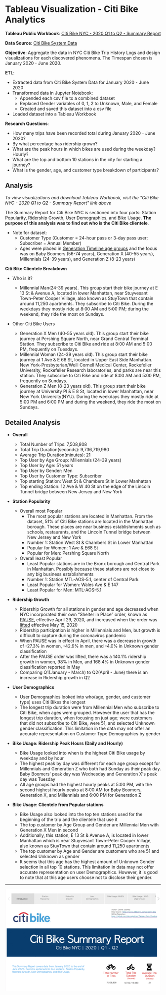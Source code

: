 # Tableau Visualization - Citi Bike Analytics

**Tableau Public Workbook**: [Citi Bike NYC - 2020 Q1 to Q2 - Summary Report](https://public.tableau.com/profile/diannejardinez#!/vizhome/UCB-CitiBikeNYC-2020Q1Q2-SummaryReport-Final/CitiBikeSummaryReport-2020-Q1Q2)


**Data Source**: [Citi Bike System Data](https://www.citibikenyc.com/system-data)


**Objective**: Aggregate the data in NYC Citi Bike Trip History Logs and design visualizations for each discovered phenomena. The Timespan chosen is January 2020 - June 2020.


**ETL**: 
- Extracted data from Citi Bike System Data for January 2020 - June 2020
- Transformed data in Jupyter Notebook:
	- Appended each csv file to a combined dataset
	- Replaced Gender variables of 0, 1, 2 to Unknown, Male, and Female
	- Created and saved this dataset into a csv file
- Loaded dataset into a Tableau Workbook

**Research Questions**:
- How many trips have been recorded total during January 2020 - June 2020?
- By what percentage has ridership grown?
- What are the peak hours in which bikes are used during the weekday? Hourly?
- What are the top and bottom 10 stations in the city for starting a journey?
- What is the gender, age, and customer type breakdown of participants?



## Analysis
*To view visualizations and download Tableau Workbook, visit the "Citi Bike NYC - 2020 Q1 to Q2 - Summary Report" link above*

The Summary Report for Citi Bike NYC is sectioned into four parts: Station Popularity, Ridership Growth, User Demographics, and Bike Usage. **The purpose of this analysis was to find out who is the Citi Bike clientele**.

- Note for dataset: 
	- Customer Type (Customer = 24-hour pass or 3-day pass user; Subscriber = Annual Member)
	- Ages were placed in [Generation Timeline age groups](https://commons.wikimedia.org/wiki/File:Generation_timeline.svg) and the focus was on Baby Boomers (56-74 years), Generation X (40-55 years), Millennials (24-39 years), and Generation Z (8-23 years)


**Citi Bike Clientele Breakdown**
- Who is it?
	- Millennial Man(24-39 years). This group start their bike journey at E 13 St & Avenue A, located in lower Manhattan, near Stuyvesant Town–Peter Cooper Village, also known as StuyTown that contain around 11,250 apartments. They subscribe to Citi Bike. During the weekdays they mostly ride at 8:00 AM and 5:00 PM; during the weekend, they ride the most on Sundays. 


- Other Citi Bike Users
	- Generation X Men (40-55 years old). This group start their bike journey at Pershing Square North, near Grand Central Terminal Station. They subscribe to Citi Bike and ride at 8:00 AM and 5:00 PM, frequently on Tuesdays. 
	- Millennial Woman (24-39 years old). This group start their bike journey at 1 Ave & E 68 St, located in Upper East Side Manhattan. New York-Presbyterian/Weill Cornell Medical Center, Rockefeller University, Rockefeller Research laboratories, and parks are near this station. They subscribe to Citi Bike and ride at 8:00 AM and 5:00 PM, frequently on Sundays. 
	- Generation Z Men (8-23 years old). This group start their bike journey at University Pl & E 8 St, located in lower Manhattan, near New York University(NYU). During the weekdays they mostly ride at 5:00 PM and 6:00 PM and during the weekend, they ride the most on Sundays. 


## Detailed Analysis
- **Overall**
	- Total Number of Trips: 7,508,808
	- Total Trip Duration(seconds): 9,736,719,980
	- Average Trip Duration(minutes): 21
	- Top User by Age Group: Millennials (24-39 years)
	- Top User by Age: 51 years
	- Top User by Gender: Men
	- Top User by Customer Type: Subscriber
	- Top starting Station: West St & Chambers St in Lower Manhattan
	- Top ending Station: 12 Ave & W 40 St on the edge of the Lincoln Tunnel bridge between New Jersey and New York  

- **Station Popularity**
	- Overall most Popular
		- The most popular stations are located in Manhattan. From the dataset, 51% of Citi Bike stations are located in the Manhattan borough. These places are near business establishments such as schools, restaurants, and the Lincoln Tunnel bridge between New Jersey and New York 
		- Number 1: Station West St & Chambers St in Lower Manhattan
		- Popular for Women: 1 Ave & E68 St
		- Popular for Men: Pershing Square North
	- Overall least Popular
		- Least Popular stations are in the Bronx borough and Central Park in Manhattan. Possibly because these stations are not close to any big business establishments 
		- Number 1: Station MTL-AOS-5.1, center of Central Park
		- Least Popular for Women: Wales Ave & E 147
		- Least Popular for Men: MTL-AOS-5.1

- **Ridership Growth**
	- Ridership Growth for all stations in gender and age decreased when NYC incorporated their own “Shelter in Place” order, known as [PAUSE](https://ny.curbed.com/2020/3/20/21187022/coronavirus-new-york-shutdown-shelter-in-place), effective April 29, 2020, and increased when the order was [lifted](https://www.nbcnewyork.com/news/local/shutdown-extended-in-nyc-suburbs-5-regions-enter-1st-reopening-phase-friday/2418251/) effective May 15, 2020
	- Ridership participation is higher in Millennials and Men, but growth is difficult to capture during the coronavirus pandemic
	- When PAUSE was in effect in April, there was a decrease in growth of -27.3% in women, -42.9% in men, and -4.0% in Unknown gender classification
	- After the PAUSE order was lifted, there was a 140.1% ridership growth in women, 98% in Men, and 168.4% in Unknown gender classification reported in May
	- Comparing Q1(January - March) to Q2(April - June) there is an increase in Ridership growth in Q2

- **User Demographics**
	- User Demographics looked into who(age, gender, and customer type) uses Citi Bikes the longest
	- The longest trip duration were from Millennial Men who subscribe to Citi Bike, when ages were grouped. However the user that has the longest trip duration, when focusing on just age; were customers that did not subscribe to Citi Bike, were 51, and selected Unknown gender classification. This limitation in the data may not offer an accurate representation on Customer Type Demographics by gender

- **Bike Usage: Ridership Peak Hours (Daily and Hourly)**
	- Bike Usage looked into when is the highest Citi Bike usage by weekday and by hour
	- The highest peak by day was different for each age group except for Millennials and Generation Z who both had Sunday as their peak day. Baby Boomers' peak day was Wednesday and Generation X's peak day was Tuesday
	- All age groups had the highest hourly peaks at 5:00 PM, with the second highest hourly peaks at 8:00 AM for Baby Boomers, Generation X, and Millennials and 6:00 PM for Generation Z

- **Bike Usage: Clientele from Popular stations**
	- Bike Usage also looked into the top ten stations used for the beginning of the trip and the clientele that use it
	- The top customer by Age Group and Gender are Millennial Men with Generation X Men in second
	- Additionally, this station, E 13 St & Avenue A, is located in lower Manhattan which is near Stuyvesant Town–Peter Cooper Village, also known as StuyTown that contain around 11,250 apartments
	- The top customer by Age and Gender are customers who are 51 and selected Unknown as gender
	- It seems that this age has the highest amount of Unknown Gender selection in all top 10 stations. This limitation in data may not offer accurate representation on user Demographics. However, it is good to note that at this age users choose not to disclose their gender.


---


![](https://github.com/diannejardinez/Tableau-Data-Visualization/blob/master/Citi%20Bike%20NYC-Summary%20Report.gif)